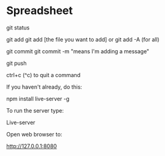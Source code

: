 # Spreadsheet

git status

git add
    git add [the file you want to add]
    or git add -A (for all)

git commit
    git commit -m "means I'm adding a message"

git push

ctrl+c (^c) to quit a command


If you haven't already, do this:

npm install live-server -g

To run the server type:

Live-server

Open web browser to:

http://127.0.0.1:8080
